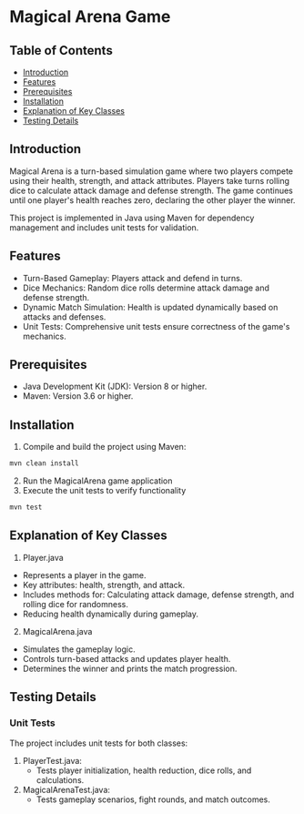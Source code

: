 # Magical Arena Game

## Table of Contents
- [Introduction](#introduction)
- [Features](#features)
- [Prerequisites](#Prerequisites)
- [Installation](#installation)
- [Explanation of Key Classes](#Explanation)
- [Testing Details](#Testing)

## Introduction
Magical Arena is a turn-based simulation game where two players compete using their health, strength, and attack attributes. Players take turns rolling dice to calculate attack damage and defense strength. The game continues until one player's health reaches zero, declaring the other player the winner.

This project is implemented in Java using Maven for dependency management and includes unit tests for validation.

## Features
- Turn-Based Gameplay: Players attack and defend in turns.
- Dice Mechanics: Random dice rolls determine attack damage and defense strength.
- Dynamic Match Simulation: Health is updated dynamically based on attacks and defenses.
- Unit Tests: Comprehensive unit tests ensure correctness of the game's mechanics.

## Prerequisites
- Java Development Kit (JDK): Version 8 or higher.
- Maven: Version 3.6 or higher.

## Installation

1. Compile and build the project using Maven:

``` bash
mvn clean install
```

2. Run the MagicalArena game application
3. Execute the unit tests to verify functionality
```bash
mvn test
```

## Explanation of Key Classes

1. Player.java

- Represents a player in the game.
- Key attributes: health, strength, and attack.
- Includes methods for: Calculating attack damage, defense strength, and rolling dice for randomness.
- Reducing health dynamically during gameplay.

2. MagicalArena.java
- Simulates the gameplay logic.
- Controls turn-based attacks and updates player health.
- Determines the winner and prints the match progression.

## Testing Details
### Unit Tests
The project includes unit tests for both classes:

1. PlayerTest.java: 
   - Tests player initialization, health reduction, dice rolls, and calculations.
2. MagicalArenaTest.java:
   - Tests gameplay scenarios, fight rounds, and match outcomes.


